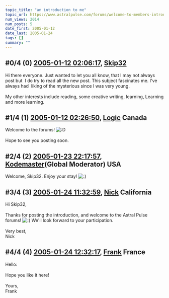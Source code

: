 ```yaml
---
topic_title: "an introduction to me"
topic_url: https://www.astralpulse.com/forums/welcome-to-members-introductions!/an-introduction-to-me
num_views: 2014
num_posts: 5
date_first: 2005-01-12
date_last: 2005-01-24
tags: []
summary: ""
---
```


## \#0/4 (0) [2005-01-12 02:06:17](https://www.astralpulse.com/forums/index.php?msg=142419), [Skip32](https://www.astralpulse.com/forums/profile/?u=7171)  ##
<section>
Hi there everyone. Just wanted to let you all know, that I may not always post but  I do try to read all the new post. This subject fascinates me. I've always had  liking of the mysterious since I was very young.
<br>
<br>
My other interests include reading, some creative writing, learning, Learning and more learning.
</section>

## \#1/4 (1) [2005-01-12 02:26:50](https://www.astralpulse.com/forums/index.php?msg=142420), [Logic](https://www.astralpulse.com/forums/profile/?u=3578) Canada ##
<section>
Welcome to the forums!
<img alt=":D" class="smiley" src="https://www.astralpulse.com/forums/Smileys/fugue/cheesy.png" title="Cheesy"/>
<br>
<br>
Hope to see you posting soon.
</section>

## \#2/4 (2) [2005-01-23 22:17:57](https://www.astralpulse.com/forums/index.php?msg=144515), [Kodemaster](https://www.astralpulse.com/forums/profile/?u=426)(Global Moderator) USA ##
<section>
Welcome, Skip32. Enjoy your stay!
<img alt=":)" class="smiley" src="https://www.astralpulse.com/forums/Smileys/fugue/smiley.png" title="Smiley"/>
</section>

## \#3/4 (3) [2005-01-24 11:32:59](https://www.astralpulse.com/forums/index.php?msg=144609), [Nick](https://www.astralpulse.com/forums/profile/?u=2080) California ##
<section>
Hi Skip32,
<br>
<br>
Thanks for posting the introduction, and welcome to the Astral Pulse forums!
<img alt=":)" class="smiley" src="https://www.astralpulse.com/forums/Smileys/fugue/smiley.png" title="Smiley"/>
We'll look forward to your participation.
<br>
<br>
Very best,
<br>
Nick
</section>

## \#4/4 (4) [2005-01-24 12:32:17](https://www.astralpulse.com/forums/index.php?msg=144624), [Frank](https://www.astralpulse.com/forums/profile/?u=359) France ##
<section>
Hello:
<br>
<br>
Hope you like it here!
<br>
<br>
Yours,
<br>
Frank
</section>